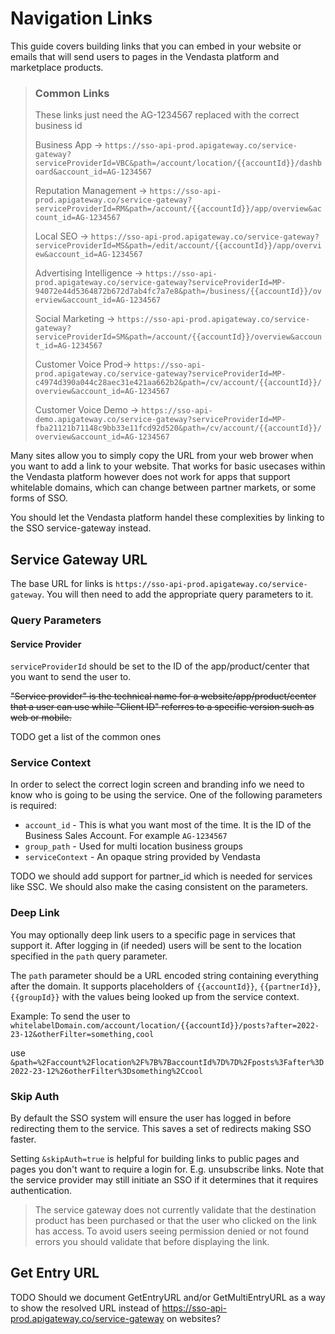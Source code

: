 # Navigation Links

This guide covers building links that you can embed in your website or emails
that will send users to pages in the Vendasta platform and marketplace products. 

<!-- theme: info -->
> ### Common Links
> These links just need the AG-1234567 replaced with the correct business id
> 
> Business App -> `https://sso-api-prod.apigateway.co/service-gateway?serviceProviderId=VBC&path=/account/location/{{accountId}}/dashboard&account_id=AG-1234567`
>
> Reputation Management -> `https://sso-api-prod.apigateway.co/service-gateway?serviceProviderId=RM&path=/account/{{accountId}}/app/overview&account_id=AG-1234567`
>
> Local SEO -> `https://sso-api-prod.apigateway.co/service-gateway?serviceProviderId=MS&path=/edit/account/{{accountId}}/app/overview&account_id=AG-1234567`
>
> Advertising Intelligence  -> `https://sso-api-prod.apigateway.co/service-gateway?serviceProviderId=MP-94072e44d5364872b672d7ab4fc7a7e8&path=/business/{{accountId}}/overview&account_id=AG-1234567`
>
> Social Marketing -> `https://sso-api-prod.apigateway.co/service-gateway?serviceProviderId=SM&path=/account/{{accountId}}/overview&account_id=AG-1234567`
>
> Customer Voice Prod-> `https://sso-api-prod.apigateway.co/service-gateway?serviceProviderId=MP-c4974d390a044c28aec31e421aa662b2&path=/cv/account/{{accountId}}/overview&account_id=AG-1234567`
>
> Customer Voice Demo -> `https://sso-api-demo.apigateway.co/service-gateway?serviceProviderId=MP-fba21121b71148c9bb33e11fcd92d520&path=/cv/account/{{accountId}}/overview&account_id=AG-1234567`

Many sites allow you to simply copy the URL from your web brower when you want to add a link 
to your website. That works for basic usecases within the Vendasta platform however does not work
for apps that support whitelable domains, which can change between partner markets, or some forms of SSO. 

You should let the Vendasta platform handel these complexities by linking to the SSO service-gateway instead.

## Service Gateway URL

The base URL for links is `https://sso-api-prod.apigateway.co/service-gateway`. You will then need to add the appropriate query parameters to it.

### Query Parameters

#### Service Provider 
`serviceProviderId` should be set to the ID of the app/product/center that you want to send the user to.

~~"Service provider" is the technical name for a website/app/product/center that a user can use while "Client ID" referres to a specific version such as web or mobile.~~

TODO get a list of the common ones

### Service Context
In order to select the correct login screen and branding info we need to know who is going to be using the service. One of the following parameters is required:
- `account_id` - This is what you want most of the time. It is the ID of the Business Sales Account. For example `AG-1234567`
- `group_path` - Used for multi location business groups
- `serviceContext` - An opaque string provided by Vendasta

TODO we should add support for partner_id which is needed for services like SSC. We should also make the casing consistent on the parameters.

### Deep Link

You may optionally deep link users to a specific page in services that support it. After logging in (if needed) users will be sent to the location specified in the `path` query parameter.

The `path` parameter should be a URL encoded string containing everything after the domain. It supports placeholders of `{{accountId}}`, `{{partnerId}}`, `{{groupId}}` with the values being looked up from the service context.

Example: To send the user to `whitelabelDomain.com/account/location/{{accountId}}/posts?after=2022-23-12&otherFilter=something,cool` 

use
`&path=%2Faccount%2Flocation%2F%7B%7BaccountId%7D%7D%2Fposts%3Fafter%3D2022-23-12%26otherFilter%3Dsomething%2Ccool`


### Skip Auth

By default the SSO system will ensure the user has logged in before redirecting them to the service. This saves a set of redirects making SSO faster.

Setting `&skipAuth=true` is helpful for building links to public pages and pages you don't want to require a login for. E.g. unsubscribe links. Note that the service provider may still initiate an SSO if it determines that it requires authentication.



<!-- theme: warning -->
> The service gateway does not currently validate that the destination product has been 
> purchased or that the user who clicked on the link has access. To avoid users seeing 
> permission denied or not found errors you should validate that before displaying the link.
> 

## Get Entry URL
TODO Should we document GetEntryURL and/or GetMultiEntryURL as a way to show the resolved URL instead of https://sso-api-prod.apigateway.co/service-gateway on websites?